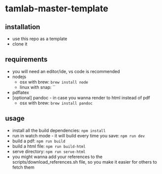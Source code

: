 # tamlab-master-template

## installation
* use this repo as a template
* clone it

## requirements
* you will need an editor/ide, vs code is recommended
* nodejs
  * osx with brew: `brew install node`
  * linux with snap: ``
* pdflatex 
* [optional] pandoc - in case you wanna render to html instead of pdf
  * osx with brew: `brew install pandoc`

## usage
* install all the build dependencies: `npm install`
* run in watch mode - it will build every time you save: `npm run dev`
* build a pdf: `npm run build`
* build a html file: `npm run build-html`
* serve directory: `npm run serve-html`
* you might wanna add your references to the scripts/download_references.sh file, so you make it easier for others to fetch them